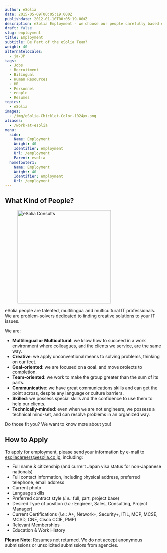 ```yaml
---
author: eSolia
date: 2015-05-09T00:05:19.000Z
publishdate: 2012-01-10T00:05:19.000Z
description: eSolia Employment - we choose our people carefully based on their fit into the organization. Let's talk!
draft: false
slug: employment
title: Employment
subtitle: Be Part of the eSolia Team?
weight: 40
alternatelocales:
  - ja-JP
tags:
  - Jobs
  - Recruitment
  - Bilingual
  - Human Resources
  - HR
  - Personnel
  - People
  - Resumes
topics:
  - eSolia
images:
  - /img/eSolia-Chicklet-Color-1024px.png
aliases:
  - /work-at-esolia
menu:
  side:
    Name: Employment
    Weight: 40
    Identifier: employment
    Url: /employment
    Parent: esolia
  homefooter1:
    Name: Employment
    Weight: 40
    Identifier: employment
    Url: /employment
---
```


## What Kind of People?

<figure class="image-container">
<img class="materialboxed right responsive-img z-depth-1" width="300" data-caption="eSolia Consults" alt="eSolia Consults" src="/img/eSolia-Post-Slider-Management-02.png" >
</figure>

eSolia people are talented, multilingual and multicultural IT professionals. We are problem-solvers dedicated to finding creative solutions to your IT issues.

We are:

* **Multilingual or Multicultural**: we know how to succeed in a work environment where colleagues, and the clients we service, are the same way.
* **Creative**: we apply unconventional means to solving problems, thinking on our feet.
* **Goal-oriented**: we are focused on a goal, and move projects to completion.
* **Team-oriented**: we work to make the group greater than the sum of its parts.
* **Communicative**: we have great communications skills and can get the point across, despite any language or culture barriers.
* **Skilled**: we possess special skills and the confidence to use them to help our clients.
* **Technically-minded**: even when we are not engineers, we possess a technical mind-set, and can resolve problems in an organized way.

Do those fit you? We want to know more about you!

## How to Apply

To apply for employment, please send your information by e-mail to <esoliacareers@esolia.co.jp>, including:

* Full name & citizenship (and current Japan visa status for non-Japanese nationals)
* Full contact information, including physical address, preferred telephone, email address
* Current photo
* Language skills
* Preferred contract style (_i.e.:_ full, part, project base)
* Desired Type of position (_i.e.:_ Engineer, Sales, Consulting, Project Manager)
* Current Certifications (_i.e.:_ A+, Network+, Security+, ITIL, MCP, MCSE, MCSD, CNE, Cisco CCIE, PMP)
* Relevant Memberships
* Education & Work History

<span class="red-text text-darken-4"><strong>Please Note</strong></span>: Resumes not returned. We do not accept anonymous submissions or unsolicited submissions from agencies.
